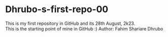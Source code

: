 # Dhrubo-s-first-repo-00
This is my first repository in GitHub and its 28th August, 2k23. 
<br> 
This is the starting point of mine in GitHub :)
Author: Fahim Shariare Dhrubo 
